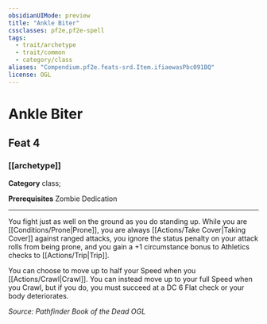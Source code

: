 ```yaml
---
obsidianUIMode: preview
title: "Ankle Biter"
cssclasses: pf2e,pf2e-spell
tags:
  - trait/archetype
  - trait/common
  - category/class
aliases: "Compendium.pf2e.feats-srd.Item.ifiaewasPbc091BQ"
license: OGL
---
```

# Ankle Biter
## Feat 4
### [[archetype]]

**Category** class; 



**Prerequisites** Zombie Dedication
* * *
You fight just as well on the ground as you do standing up. While you are [[Conditions/Prone|Prone]], you are always [[Actions/Take Cover|Taking Cover]] against ranged attacks, you ignore the status penalty on your attack rolls from being prone, and you gain a +1 circumstance bonus to Athletics checks to [[Actions/Trip|Trip]].

You can choose to move up to half your Speed when you [[Actions/Crawl|Crawl]]. You can instead move up to your full Speed when you Crawl, but if you do, you must succeed at a DC 6 Flat check or your body deteriorates.

*Source: Pathfinder Book of the Dead*
*OGL*